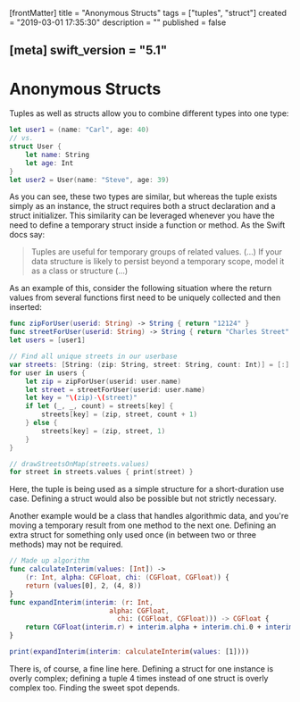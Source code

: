 [frontMatter]
title = "Anonymous Structs"
tags = ["tuples", "struct"]
created = "2019-03-01 17:35:30"
description = ""
published = false

[meta]
swift_version = "5.1"
---

# Anonymous Structs

Tuples as well as structs allow you to combine different types into one
type:

``` Swift
let user1 = (name: "Carl", age: 40)
// vs.
struct User {
    let name: String
    let age: Int
}
let user2 = User(name: "Steve", age: 39)
```

As you can see, these two types are similar, but whereas the tuple
exists simply as an instance, the struct requires both a struct
declaration and a struct initializer. This similarity can be leveraged
whenever you have the need to define a temporary struct inside a
function or method. As the Swift docs say:

> Tuples are useful for temporary groups of related values. (...) If
> your data structure is likely to persist beyond a temporary scope,
> model it as a class or structure (...)

As an example of this, consider the following situation where the return
values from several functions first need to be uniquely collected and
then inserted:

``` Swift
func zipForUser(userid: String) -> String { return "12124" }
func streetForUser(userid: String) -> String { return "Charles Street" }
let users = [user1]

// Find all unique streets in our userbase
var streets: [String: (zip: String, street: String, count: Int)] = [:]
for user in users {
    let zip = zipForUser(userid: user.name)
    let street = streetForUser(userid: user.name)
    let key = "\(zip)-\(street)"
    if let (_, _, count) = streets[key] {
        streets[key] = (zip, street, count + 1)
    } else {
        streets[key] = (zip, street, 1)
    }
}

// drawStreetsOnMap(streets.values)
for street in streets.values { print(street) }
```

Here, the tuple is being used as a simple structure for a short-duration
use case. Defining a struct would also be possible but not strictly
necessary.

Another example would be a class that handles algorithmic data, and
you\'re moving a temporary result from one method to the next one.
Defining an extra struct for something only used once (in between two or
three methods) may not be required.

``` Swift
// Made up algorithm
func calculateInterim(values: [Int]) -> 
    (r: Int, alpha: CGFloat, chi: (CGFloat, CGFloat)) {
    return (values[0], 2, (4, 8))
}
func expandInterim(interim: (r: Int, 
                         alpha: CGFloat, 
                           chi: (CGFloat, CGFloat))) -> CGFloat {
    return CGFloat(interim.r) + interim.alpha + interim.chi.0 + interim.chi.1
}

print(expandInterim(interim: calculateInterim(values: [1])))
```

There is, of course, a fine line here. Defining a struct for one
instance is overly complex; defining a tuple 4 times instead of one
struct is overly complex too. Finding the sweet spot depends.
